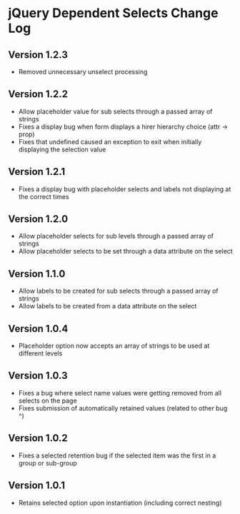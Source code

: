 # jQuery Dependent Selects Change Log

## Version 1.2.3

- Removed unnecessary unselect processing

## Version 1.2.2

- Allow placeholder value for sub selects through a passed array of strings
- Fixes a display bug when form displays a hirer hierarchy choice (attr  -> prop)
- Fixes that undefined caused an exception to exit when initially displaying the selection value


## Version 1.2.1

- Fixes a display bug with placeholder selects and labels not displaying at the correct times

## Version 1.2.0

- Allow placeholder selects for sub levels through a passed array of strings
- Allow placeholder selects to be set through a data attribute on the select

## Version 1.1.0

- Allow labels to be created for sub selects through a passed array of strings
- Allow labels to be created from a data attribute on the select

## Version 1.0.4

- Placeholder option now accepts an array of strings to be used at different levels

## Version 1.0.3

- Fixes a bug where select name values were getting removed from all selects on the page
- Fixes submission of automatically retained values (related to other bug ^)

## Version 1.0.2

- Fixes a selected retention bug if the selected item was the first in a group or sub-group

## Version 1.0.1

- Retains selected option upon instantiation (including correct nesting)
